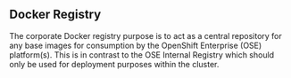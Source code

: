 ## Docker Registry

The corporate Docker registry purpose is to act as a central repository for any base images for consumption by the OpenShift Enterprise (OSE) platform(s). This is in contrast to the OSE Internal Registry which should only be used for deployment purposes within the cluster.